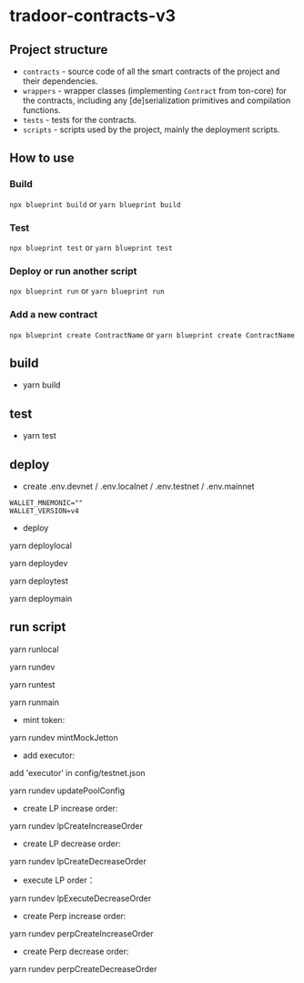 # tradoor-contracts-v3

## Project structure

-   `contracts` - source code of all the smart contracts of the project and their dependencies.
-   `wrappers` - wrapper classes (implementing `Contract` from ton-core) for the contracts, including any [de]serialization primitives and compilation functions.
-   `tests` - tests for the contracts.
-   `scripts` - scripts used by the project, mainly the deployment scripts.

## How to use

### Build

`npx blueprint build` or `yarn blueprint build`

### Test

`npx blueprint test` or `yarn blueprint test`

### Deploy or run another script

`npx blueprint run` or `yarn blueprint run`

### Add a new contract

`npx blueprint create ContractName` or `yarn blueprint create ContractName`

## build
- yarn build

## test
- yarn test

## deploy
- create .env.devnet / .env.localnet / .env.testnet / .env.mainnet
```
WALLET_MNEMONIC=""
WALLET_VERSION=v4
```

- deploy

yarn deploylocal

yarn deploydev

yarn deploytest

yarn deploymain

## run script

yarn runlocal

yarn rundev

yarn runtest

yarn runmain

- mint token:

yarn rundev mintMockJetton

- add executor:

add 'executor' in config/testnet.json

yarn rundev updatePoolConfig

- create LP increase order:

yarn rundev lpCreateIncreaseOrder

- create LP decrease order:

yarn rundev lpCreateDecreaseOrder

- execute LP order：

yarn rundev lpExecuteDecreaseOrder

- create Perp increase order:

yarn rundev perpCreateIncreaseOrder

- create Perp decrease order:

yarn rundev perpCreateDecreaseOrder